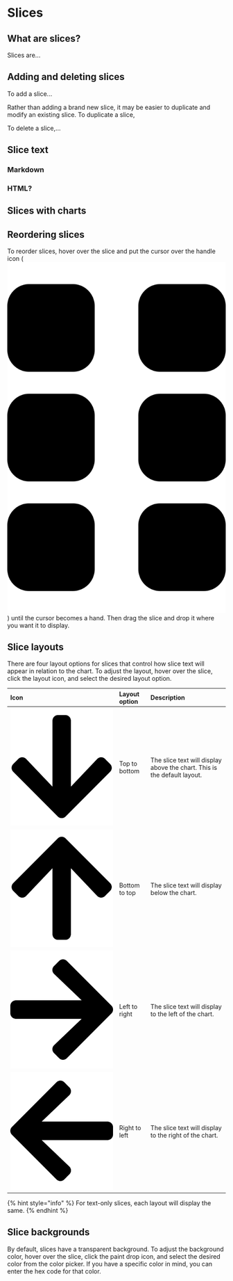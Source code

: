 # Slices



## What are slices?

Slices are...

## Adding and deleting slices

To add a slice...

Rather than adding a brand new slice, it may be easier to duplicate and modify an existing slice. To duplicate a slice, 

To delete a slice,...

## Slice text

### Markdown

### HTML?

## Slices with charts

## Reordering slices

To reorder slices, hover over the slice and put the cursor over the handle icon \( ![](../../../.gitbook/assets/grip-vertical-solid.svg) \) until the cursor becomes a hand. Then drag the slice and drop it where you want it to display.

## Slice layouts

There are four layout options for slices that control how slice text will appear in relation to the chart. To adjust the layout, hover over the slice, click the layout icon, and select the desired layout option.

| Icon | Layout option | Description |
| :--- | :--- | :--- |
| ![](../../../.gitbook/assets/arrow-down-solid.svg)  | Top to bottom | The slice text will display above the chart. This is the default layout. |
| ![](../../../.gitbook/assets/arrow-up-solid.svg)  | Bottom to top | The slice text will display below the chart. |
| ![](../../../.gitbook/assets/arrow-right-solid%20%281%29.svg)  | Left to right | The slice text will display to the left of the chart. |
| ![](../../../.gitbook/assets/arrow-left-solid.svg)  | Right to left | The slice text will display to the right of the chart. |

{% hint style="info" %}
For text-only slices, each layout will display the same. 
{% endhint %}

## Slice backgrounds

By default, slices have a transparent background. To adjust the background color, hover over the slice, click the paint drop icon, and select the desired color from the color picker. If you have a specific color in mind, you can enter the hex code for that color. 

